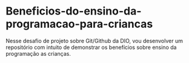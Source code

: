 # Beneficios-do-ensino-da-programacao-para-criancas
Nesse desafio de projeto sobre Git/Github da DIO, vou desenvolver um repositório com intuito de demonstrar os benefícios sobre ensino da programação as crianças.
